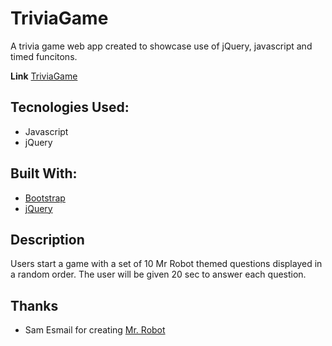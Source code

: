 # TriviaGame

A trivia game web app created to showcase use of jQuery, javascript and timed funcitons.

**Link** [TriviaGame](https://j-riv.github.io/TriviaGame)

## Tecnologies Used:
* Javascript
* jQuery

## Built With:
* [Bootstrap](https://getbootstrap.com/)
* [jQuery](https://jquery.com/)

## Description
Users start a game with a set of 10 Mr Robot themed questions displayed in a random order. The user will be given 20 sec to answer each question.

## Thanks
* Sam Esmail for creating [Mr. Robot](https://www.usanetwork.com/mrrobot)

